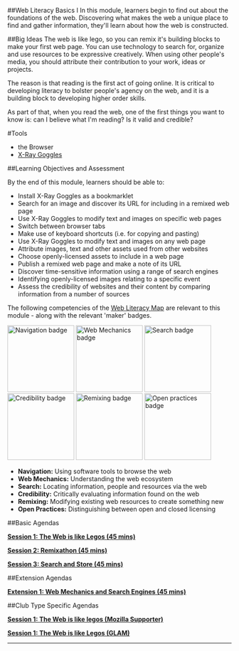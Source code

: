##Web Literacy Basics I
In this module, learners begin to find out about the foundations of the web. Discovering what makes the web a unique place to find and gather information, they'll learn about how the web is constructed. 

##Big Ideas
The web is like lego, so you can remix it's building blocks to make your first web page. You can use technology to search for, organize and use resources to be expressive creatively. When using other people's media, you should attribute their contribution to your work, ideas or projects.

The reason is that reading is the first act of going online. It is critical to developing literacy to bolster people's agency on the web, and it is a building block to developing higher order skills. 

As part of that, when you read the web, one of the first things you want to know is: can I believe what I'm reading? Is it valid and credible? 

#Tools
* the Browser
* [X-Ray Goggles](http://goggles.webmaker.org)

##Learning Objectives and Assessment

By the end of this module, learners should be able to: 

* Install X-Ray Goggles as a bookmarklet
* Search for an image and discover its URL for including in a remixed web page
* Use X-Ray Goggles to modify text and images on specific web pages
* Switch between browser tabs
* Make use of keyboard shortcuts (i.e. for copying and pasting) 
* Use X-Ray Goggles to modify text and images on any web page
* Attribute images, text and other assets used from other websites
* Choose openly-licensed assets to include in a web page 
* Publish a remixed web page and make a note of its URL
* Discover time-sensitive information using a range of search engines
* Identifying openly-licensed images relating to a specific event
* Assess the credibility of websites and their content by comparing information from a number of sources

The following competencies of the [Web Literacy Map](https://webmaker.org/resources) are relevant to this module - along with the relevant 'maker' badges.

<a href="https://webmaker.org/badges/navigation-maker"><img src="https://badgekit-mozilla.mofoprod.net/images/badge/344" alt="Navigation badge" width="150px"></a>
<a href="https://webmaker.org/badges/web-mechanics-maker"><img src="https://badgekit-mozilla.mofoprod.net/images/badge/389" alt="Web Mechanics badge" width="150px"></a>
<a href="https://webmaker.org/badges/search-maker"><img src="https://badgekit-mozilla.mofoprod.net/images/badge/942" alt="Search badge" width="150px"></a>
<a href="https://webmaker.org/badges/credibility-maker"><img src="https://badgekit-mozilla.mofoprod.net/images/badge/943" alt="Credibility badge" width="150px"></a>
<a href="https://webmaker.org/badges/remixing-maker"><img src="https://badgekit-mozilla.mofoprod.net/images/badge/946" alt="Remixing badge" width="150px"></a>
<a href="https://webmaker.org/badges/open-practices-maker"><img src="https://badgekit-mozilla.mofoprod.net/images/badge/954" alt="Open practices badge" width="150px"></a>


* **Navigation:** Using software tools to browse the web
* **Web Mechanics:** Understanding the web ecosystem
* **Search:** Locating information, people and resources via the web
* **Credibility:** Critically evaluating information found on the web
* **Remixing:** Modifying existing web resources to create something new
* **Open Practices:** Distinguishing between open and closed licensing  

##Basic Agendas

[**Session 1: The Web is like Legos (45 mins)**](https://github.com/mozilla/webmaker-curriculum/blob/master/WebLiteracyBasics-I/session01-basics.md)

[**Session 2: Remixathon (45 mins)**](https://github.com/LauraHilliger/webmaker-curriculum/blob/master/WebLiteracyBasics-I/session02-remixathon.md)

[**Session 3: Search and Store (45 mins)**](https://github.com/LauraHilliger/webmaker-curriculum/blob/master/WebLiteracyBasics-I/session03-search.md)

##Extension Agendas

[**Extension 1: Web Mechanics and Search Engines (45 mins)**](https://github.com/LauraHilliger/webmaker-curriculum/blob/master/WebLiteracyBasics-I/extensions/extension01-mechanics-and-search.md)

##Club Type Specific Agendas

[**Session 1: The Web is like legos (Mozilla Supporter)**](https://github.com/LauraHilliger/webmaker-curriculum/blob/master/WebLiteracyBasics-I/club-type-specific/session01-community.md)

[**Session 1: The Web is like Legos (GLAM)**](https://github.com/LauraHilliger/webmaker-curriculum/blob/master/WebLiteracyBasics-I/club-type-specific/session01-GLAM.md)


-----
